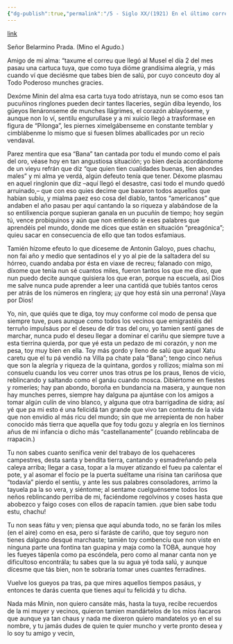 ```yaml
---
{"dg-publish":true,"permalink":"/5 - Siglo XX/(1921) En el último correo/"}
---
```


[link](http://asturies.com/cavedaynava/enelultimocorreo.txt)

Señor Belarmino Prada. (Mino el Agudo.)

Amigo de mi alma: “taxume el correu que llegó al Musel el día 2 del mes pasau una cartuca tuya, que como tuya dióme grandísima alegría, y más cuando ví que deciésme que tabes bien de salú, por cuyo conceuto doy al Todo Poderoso munches gracies.

Dexóme Minin del alma esa carta tuya todo atristaya, nun se como esos tan pucuñinos ringlones pueden decir tantes llaceries, según diba leyendo, los güeyos llenáronseme de munches llágrimes, el corazón ablayóseme, y aunque non lo ví, sentilu engurullase y a mi xuicio llegó a trasformase en figura de “Pilonga”, les piernes ximelgábenseme en constante temblar y cimblábenme lo mismo que si fuesen blimes aballicades por un recio vendaval.

Parez mentira que esa “Bana” tan cantada por todu el mundo como el país del oro, véase hoy en tan angustiosa situación; yo bien decía acordándome de un vieyu refrán que diz “que quien tien cualidades buenas, tien abondes males” y mi alma ye verdá, algún defeuto tenía que tener. Déxome plasmau en aquel ringlonin que diz –aquí llegó el desastre, casi todo el mundo quedó arruinado,– que con eso quies decime que baxaron todos aquellos que habían subíu, y mialma paez eso cosa del diablo, tantos “americanos” que andaben el año pasau per aquí cantando la so riqueza y alabándose de la so entilixencia porque supieran ganala en un pucuñín de tiempo; hoy según tú, vence probiquinos y aún que non entiendo ie eses palabres que aprendéis pel mundo, donde me dices que están en situación “preagónica”; quieu sacar en consecuencia de ello que tan todos esfamiaus.

Tamién hízome efeuto lo que diceseme de Antonin Galoyo, pues chachu, non fai año y medio que sentadinos el y yo al pie de la saltadera del su hórreo, cuando andaba por ésta en viaxe de recreu; falanado con migo, díxome que tenía nun sé cuantos miles, fueron tantos los que me dixo, que nun puedo decite aunque quisiera los que eran, porque na escuela, así Dios me salve nunca pude aprender a leer una cantidá que tubiés tantos ceros per atrás de los números en ringlera; ¡¡y que hoy está sin una perrona! ¡Vaya por Dios!

Yo, nin, que quiés que te diga, toy muy conforme col modo de pensa que siempre tuve, pues aunque como todos los vecinos que emigrastéis del terruño impulsáus por el deseu de dir tras del oru, yo tamien sentí ganes de marchar, nunca pudo el deseu llegar a dominar el cariñu que siempre tuve a esta tierrina quierda, por que yé esta un pedazo de mi corazón, y non me pesa, toy muy bien en ella. Toy más gordo y lleno de salú que aquel Xatu caretu que el tu pá vendió na Villa pa chate pala “Bana”; tengo cinco neñus que son la alegría y riqueza de la quintana, gordos y rollizos; mialma son mi consuelu cuandu los veu correr unos tras otrus pe los praus, llenos de vicio, reblincando y saltando como el ganáu cuando mosca. Dibiértome en fiestes y romeríes; hay pan abondo, boroña en bundancia na masera, y aunque non hay munches perres, siempre hay dalguna pa ajuntáse con los amigos a tomar algún culín de vino blanco, y alguna que otra barrigadina de sidra; así yé que pa mi esto é una felicidá tan grande que vivo tan contentu de la vida que non envidio al más ricu del mundo; sin que me arrepienta de non haber conocido más tierra que aquella que foy todu gozu y alegría en los tierninos añus de mi infancia o dicho más “castellanamente” (cuando reblincaba de rrapacin.)

Tu non sabes cuanto senifica venir del trabayo de los quehaceres campestres, desta santa y bendita tierra, cantando y esmadreñando pela caleya arriba; llegar a casa, topar a la muyer atizando el fueu pa calentar el pote, y al asomar el focio pe la puerta suéltame una risina tan cariñosa que “todavía” pierdo el sentíu, y ante les sus palabres consoladores, arrimo la tayuela pa la so vera, y siéntome; al sentame cuelguénseme todos los neños reblincando perriba de mi, faciéndome regolvinos y coses hasta que abobezco y faigo coses con ellos de rapacín tamien. ¡que bien sabe todu estu, chachu!

Tu non seas fátu y ven; piensa que aquí abunda todo, no se farán los miles (en el aire) como en esa, pero si faráste de cariño, que toy seguro non tienes dalguno desqué marchaste; tamién toy combencíu que non viste en ninguna parte una fontina tan guapina y maja como la TOBA, aunque hoy les fueyes tápenla como pa escóndela, pero como al manar canta non ye dificultoso encontrála; tu sabes que la su agua yé toda salú, y aunque dícesme que tás bien, non te sobraría tomar unes cuantes ferradines.

Vuelve los gueyos pa tras, pa que mires aquellos tiempos pasáus, y entonces te darás cuenta que tienes aquí tu felicidá y tu dicha.

Nada más Minin, non quiero cansáte más, hasta la tuya, recibe recuerdos de la mi muyer y vecinos, quieron tamien mandártelos de los míos ñacaros que aunque ya tan chaus y nada me dixeron quiero mandatelos yo en el su nombre, y tu jamás dudes de quien te quier muncho y verte pronto desea y lo soy tu amigo y vecin,